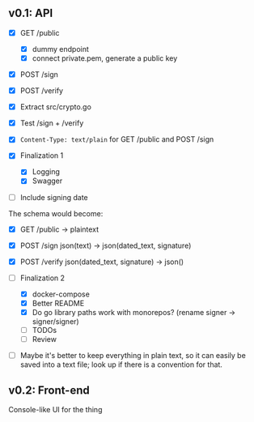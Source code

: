 ## v0.1: API

- [x] GET /public
  - [x] dummy endpoint
  - [x] connect private.pem, generate a public key
- [x] POST /sign
- [x] POST /verify
- [x] Extract src/crypto.go
- [x] Test /sign + /verify
- [x] `Content-Type: text/plain` for GET /public and POST /sign

- [x] Finalization 1
  - [x] Logging
  - [x] Swagger

- [ ] Include signing date

The schema would become:

- [x] GET /public -> plaintext
- [x] POST /sign json(text) -> json(dated_text, signature)
- [x] POST /verify json(dated_text, signature) -> json()

- [ ] Finalization 2
  - [x] docker-compose
  - [x] Better README
  - [x] Do go library paths work with monorepos? (rename signer -> signer/signer)
  - [ ] TODOs
  - [ ] Review

- [ ] Maybe it's better to keep everything in plain text, so it can easily be saved into a text
      file; look up if there is a convention for that.

## v0.2: Front-end

Console-like UI for the thing
